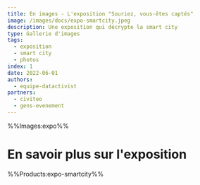 ```yaml
---
title: En images - L'exposition "Souriez, vous-êtes captés"
image: /images/docs/expo-smartcity.jpeg
description: Une exposition qui décrypte la smart city
type: Gallerie d'images
tags:
  - exposition
  - smart city
  - photos
index: 1
date: 2022-06-01
authors:
  - equipe-datactivist
partners:
  - civiteo
  - gens-evenement
--- 
```


%%Images:expo%%

# En savoir plus sur l'exposition

%%Products:expo-smartcity%%
